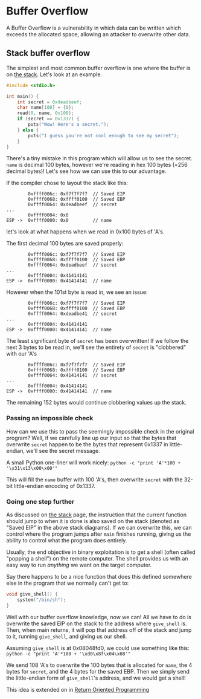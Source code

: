 # Buffer Overflow

A Buffer Overflow is a vulnerability in which data can be written which exceeds the allocated space, allowing an attacker to overwrite other data.

## Stack buffer overflow

The simplest and most common buffer overflow is one where the buffer is on [the stack](./what-is-the-stack). Let's look at an example.

```c
#include <stdio.h>

int main() {
    int secret = 0xdeadbeef;
    char name[100] = {0};
    read(0, name, 0x100);
    if (secret == 0x1337) {
        puts("Wow! Here's a secret.");
    } else {
        puts("I guess you're not cool enough to see my secret");
    }
}
```

There's a tiny mistake in this program which will allow us to see the secret. `name` is decimal 100 bytes, however we're reading in hex 100 bytes (=256 decimal bytes)! Let's see how we can use this to our advantage.

If the compiler chose to layout the stack like this:

```
        0xffff006c: 0xf7f7f7f7  // Saved EIP
        0xffff0068: 0xffff0100  // Saved EBP
        0xffff0064: 0xdeadbeef  // secret
...
        0xffff0004: 0x0
ESP ->  0xffff0000: 0x0         // name
```

let's look at what happens when we read in 0x100 bytes of 'A's.

The first decimal 100 bytes are saved properly:

```
        0xffff006c: 0xf7f7f7f7  // Saved EIP
        0xffff0068: 0xffff0100  // Saved EBP
        0xffff0064: 0xdeadbeef  // secret
...
        0xffff0004: 0x41414141
ESP ->  0xffff0000: 0x41414141  // name
```

However when the 101st byte is read in, we see an issue:

```
        0xffff006c: 0xf7f7f7f7  // Saved EIP
        0xffff0068: 0xffff0100  // Saved EBP
        0xffff0064: 0xdeadbe41  // secret
...
        0xffff0004: 0x41414141
ESP ->  0xffff0000: 0x41414141  // name
```

The least significant byte of `secret` has been overwritten! If we follow the next 3 bytes to be read in, we'll see the entirety of `secret` is "clobbered" with our 'A's

```
        0xffff006c: 0xf7f7f7f7  // Saved EIP
        0xffff0068: 0xffff0100  // Saved EBP
        0xffff0064: 0x41414141  // secret
...
        0xffff0004: 0x41414141
ESP ->  0xffff0000: 0x41414141  // name
```

The remaining 152 bytes would continue clobbering values up the stack.

### Passing an impossible check

How can we use this to pass the seemingly impossible check in the original program? Well, if we carefully line up our input so that the bytes that overwrite `secret` happen to be the bytes that represent 0x1337 in little-endian, we'll see the secret message.

A small Python one-liner will work nicely: `python -c "print 'A'*100 + '\x31\x13\x00\x00'"`

This will fill the `name` buffer with 100 'A's, then overwrite `secret` with the 32-bit little-endian encoding of 0x1337.

### Going one step further

As discussed on [the stack](./what-is-the-stack) page, the instruction that the current function should jump to when it is done is also saved on the stack (denoted as "Saved EIP" in the above stack diagrams). If we can overwrite this, we can control where the program jumps after `main` finishes running, giving us the ability to control what the program does entirely.

Usually, the end objective in binary exploitation is to get a shell (often called "popping a shell") on the remote computer. The shell provides us with an easy way to run _anything_ we want on the target computer.

Say there happens to be a nice function that does this defined somewhere else in the program that we normally can't get to:

```c
void give_shell() {
    system("/bin/sh");
}
```

Well with our buffer overflow knowledge, now we can! All we have to do is overwrite the saved EIP on the stack to the address where `give_shell` is. Then, when main returns, it will pop that address off of the stack and jump to it, running `give_shell`, and giving us our shell.

Assuming `give_shell` is at 0x08048fd0, we could use something like this: `python -c "print 'A'*108 + '\xd0\x8f\x04\x08'"`

We send 108 'A's to overwrite the 100 bytes that is allocated for `name`, the 4 bytes for `secret`, and the 4 bytes for the saved EBP. Then we simply send the little-endian form of `give_shell`'s address, and we would get a shell!

This idea is extended on in [Return Oriented Programming](./return-oriented-programming)
